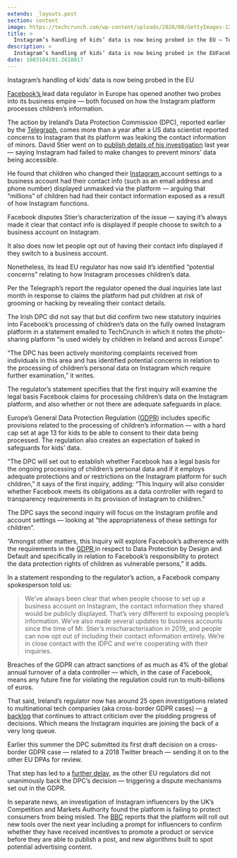 ```yaml
--- 
extends: _layouts.post 
section: content 
image: https://techcrunch.com/wp-content/uploads/2020/08/GettyImages-1206514283.jpg?w=600 
title: > 
  Instagram’s handling of kids’ data is now being probed in the EU – TechCrunch 
description: > 
  Instagram’s handling of kids’ data is now being probed in the EUFacebook’s lead data regulator in Europe has opened another two probes into its business empire — both focused on how the Instagram platform processes children’s information.David Stier went on to publish details of his investigation last year — saying Instagram had failed to make changes to prevent minors’ data being accessible.Nonetheless, its lead EU regulator has now said it’s identified “potential concerns” relating to how Instagram processes children’s data.The regulator’s statement specifies that the first inquiry will examine the legal basis Facebook claims for processing children’s data on the Instagram platform, and also whether or not there are adequate safeguards in place.Europe’s General Data Protection Regulation (GDPR) includes specific provisions related to the processing of children’s information — with a hard cap set at age 13 for kids to be able to consent to their data being processed. 
date: 1603104191.2618017 
--- 
```

<div><p>Instagram&#8217;s handling of kids&#8217; data is now being probed in the EU</p><p id="speakable-summary"><a class="crunchbase-link" href="https://crunchbase.com/organization/facebook" target="_blank">Facebook&#8217;s </a> lead data regulator in Europe has opened another two probes into its business empire &#8212; both focused on how the Instagram platform processes children&#8217;s information.</p>
<p>The action by Ireland&#8217;s Data Protection Commission (DPC), reported earlier by the <a href="https://www.telegraph.co.uk/technology/2020/10/18/instagram-investigation-exposing-millions-childrens-contact/">Telegraph</a>, comes more than a year after a US data scientist reported concerns to Instagram that its platform was leaking the contact information of minors. David Stier&#160;went on to <a href="https://medium.com/@davidjstier/instagram-shows-kids-phone-num-in-plain-sight-d03c8ab9d168">publish details of his investigation</a> last year &#8212; saying Instagram had failed to make changes to prevent minors&#8217; data being accessible.</p>
<p>He&#160;found that children who changed their <a class="crunchbase-link" href="https://crunchbase.com/organization/instagram" target="_blank">Instagram </a> account settings to a business account had their contact info (such as an email address and phone number) displayed unmasked via the platform &#8212; arguing that &#8220;millions&#8221; of children had had their contact information exposed as a result of how Instagram functions.</p><p class="piano-inline-promo"></p>
<p>Facebook disputes Stier&#8217;s characterization of the issue &#8212; saying it&#8217;s always made it clear that contact info is displayed if people choose to switch to a business account on Instagram.</p>
<p>It also does now let people opt out of having their contact info displayed if they switch to a business account.</p>
<p>Nonetheless, its lead EU regulator has now said it&#8217;s identified &#8220;potential concerns&#8221; relating to how Instagram processes children&#8217;s data.</p>
<p>Per the Telegraph&#8217;s report the regulator opened the dual inquiries late last month in response to claims the platform had put children at risk of grooming or hacking by revealing their contact details.&#160;</p>
<p>The Irish DPC did not say that but did confirm two new statutory inquiries into Facebook&#8217;s processing of children&#8217;s data on the fully owned Instagram platform in a statement emailed to TechCrunch in which it notes the photo-sharing platform &#8220;is used widely by children in Ireland and across Europe&#8221;.</p>
<p>&#8220;The DPC has been actively monitoring complaints received from individuals in this area and has identified potential concerns in relation to the processing of children&#8217;s personal data on Instagram which require further examination,&#8221; it writes.</p>
<p>The regulator&#8217;s statement specifies that the first inquiry will examine the legal basis Facebook claims for processing children&#8217;s data on the Instagram platform, and also whether or not there are adequate safeguards in place.</p>
<p>Europe&#8217;s General Data Protection Regulation (<a href="https://techcrunch.com/2018/01/20/wtf-is-gdpr/">GDPR</a>) includes specific provisions related to the processing of children&#8217;s information &#8212; with a hard cap set at age 13 for kids to be able to consent to their data being processed.&#160;The regulation also creates an expectation of baked in safeguards for kids&#8217; data.</p>
<p>&#8220;The DPC will set out to establish whether Facebook has a legal basis for the ongoing processing of children&#8217;s personal data and if it employs adequate protections and or restrictions on the Instagram platform for such children,&#8221; it says of the first inquiry, adding: &#8220;This Inquiry will also consider whether Facebook meets its obligations as a data controller with regard to transparency requirements in its provision of Instagram to children.&#8221;</p>
<p>The DPC says the second inquiry will focus on the Instagram profile and account settings &#8212; looking at &#8220;the appropriateness of these settings for children&#8221;.</p>
<p>&#8220;Amongst other matters, this Inquiry will explore Facebook&#8217;s adherence with the requirements in the <a class="crunchbase-link" href="https://crunchbase.com/organization/gdpr" target="_blank">GDPR </a> in respect to Data Protection by Design and Default and specifically in relation to Facebook&#8217;s responsibility to protect the data protection rights of children as vulnerable persons,&#8221; it adds.</p>
<p>In a statement responding to the regulator&#8217;s action, a Facebook company spokesperson told us:</p>
<blockquote><p>We&#8217;ve always been clear that when people choose to set up a business account on Instagram, the contact information they shared would be publicly displayed. That&#8217;s very different to exposing people&#8217;s information. We&#8217;ve also made several updates to business accounts since the time of Mr. Stier&#8217;s mischaracterisation in 2019, and people can now opt out of including their contact information entirely. We&#8217;re in close contact with the IDPC and we&#8217;re cooperating with their inquiries.</p></blockquote>
<p>Breaches of the GDPR can attract sanctions of as much as 4% of the global annual turnover of a data controller &#8212; which, in the case of Facebook, means any future fine for violating the regulation could run to multi-billions of euros.</p>
<p>That said, Ireland&#8217;s regulator now has around 25 open investigations related to multinational tech companies (aka cross-border GDPR cases) &#8212; <a href="https://techcrunch.com/2020/02/19/lack-of-big-tech-gdpr-decisions-looms-large-in-eu-watchdogs-annual-report/">a backlog</a> that continues to attract criticism over the plodding progress of decisions. Which&#160;means the Instagram inquiries are joining the back of a very long queue.</p>
<p>Earlier this summer the DPC submitted its first draft decision on a cross-border GDPR case &#8212; related to a 2018 Twitter breach &#8212; sending it on to the other EU DPAs for review.</p>
<p>That step has led to a <a href="https://techcrunch.com/2020/08/20/further-delay-to-gdpr-enforcement-of-2018-twitter-breach/">further delay</a>, as the other EU regulators did not unanimously back the DPC&#8217;s decision &#8212; triggering a dispute mechanisms set out in the GDPR.</p>
<p>In separate news, an investigation of Instagram influencers by the UK&#8217;s Competition and Markets Authority found the platform is failing to protect consumers from being misled. The <a href="https://www.bbc.com/news/technology-54571630">BBC</a> reports that the platform will roll out new tools over the next year including a prompt for influencers to confirm whether they have received incentives to promote a product or service before they are able to publish a post, and new algorithms built to spot potential advertising content.</p>
			</div>